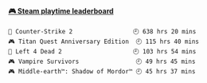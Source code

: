 <!--
**1nspir3d/1nspir3d** is a ✨ _special_ ✨ repository because its `README.md` (this file) appears on your GitHub profile.

Here are some ideas to get you started:

- 🔭 I’m currently working on ...
- 🌱 I’m currently learning ...
- 👯 I’m looking to collaborate on ...
- 🤔 I’m looking for help with ...
- 💬 Ask me about ...
- 📫 How to reach me: ...
- 😄 Pronouns: ...
- ⚡ Fun fact: ...
-->
<!-- steam-box start -->
#### <a href="https://gist.github.com/8e28347b515906c767b28b5d4f858e9f" target="_blank">🎮 Steam playtime leaderboard</a>
```text
🔫 Counter-Strike 2                 🕘 638 hrs 20 mins
🎮 Titan Quest Anniversary Edition  🕘 115 hrs 40 mins
🧟 Left 4 Dead 2                    🕘 103 hrs 54 mins
🎮 Vampire Survivors                🕘 49 hrs 45 mins
🎮 Middle-earth™: Shadow of Mordor™ 🕘 45 hrs 37 mins
```
<!-- Powered by https://github.com/YouEclipse/steam-box . -->
<!-- steam-box end -->

